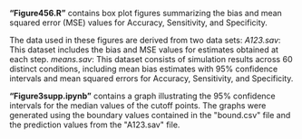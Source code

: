 **“Figure456.R”** contains box plot figures summarizing the bias and mean squared error (MSE) values for Accuracy, Sensitivity, and Specificity.

The data used in these figures are derived from two data sets:
*A123.sav*: This dataset includes the bias and MSE values for estimates obtained at each step.
*means.sav*: This dataset consists of simulation results across 60 distinct conditions, including mean bias estimates with 95% confidence intervals and mean squared errors for Accuracy, Sensitivity, and Specificity. 

**“Figure3supp.ipynb”** contains a graph illustrating the 95% confidence intervals for the median values of the cutoff points. The graphs were generated using the boundary values contained in the "bound.csv" file and the prediction values from the "A123.sav" file.
